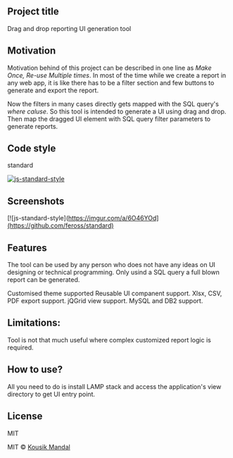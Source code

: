 ## Project title
Drag and drop reporting UI generation tool

## Motivation
Motivation behind of this project can be described in one line as *Make Once, Re-use Multiple times*. In most of the time while we create a report in any web app, it is like there has to be a filter section and few buttons to generate and export the report.

Now the filters in many cases directly gets mapped with the SQL query's *where caluse*. So this tool is intended to generate a UI using drag and drop. Then map the dragged UI element with SQL query filter parameters to generate reports.

## Code style
standard

[![js-standard-style](https://img.shields.io/badge/code%20style-standard-brightgreen.svg?style=flat)](https://github.com/feross/standard)
 
## Screenshots
[![js-standard-style](https://imgur.com/a/6O46YOd](https://github.com/feross/standard)

## Features
The tool can be used by any person who does not have any ideas on UI designing or technical programming. Only usind a SQL query a full blown report can be generated.

Customised theme supported
Reusable UI companent support.
Xlsx, CSV, PDF export support.
jQGrid view support.
MySQL and DB2 support.

## Limitations:

Tool is not that much useful where complex customized report logic is required.


## How to use?
All you need to do is install LAMP stack and access the application's view directory to get UI entry point.


## License
MIT

MIT © [Kousik Mandal]()